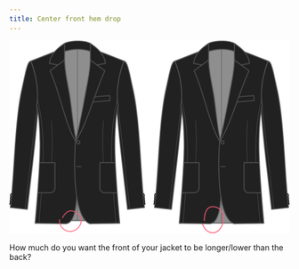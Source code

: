 ```yaml
---
title: Center front hem drop
---
```


![Center front hem drop](centerfronthemdrop.svg)

How much do you want the front of your jacket to be longer/lower than the back?